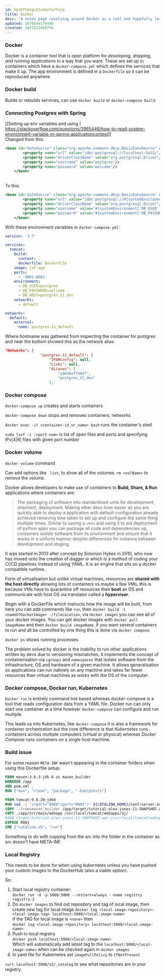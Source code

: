 ```yaml
---
id: hpshftmtgv63cmozfu7fajq
title: Docker
desc: 'A notes page revolving around Docker as a tool and hopefully leading into the progression of information about Kubernetes, Helm, then Argo'
updated: 1676644175446
created: 1671621660756
---
```

### Docker
Docker is a container tool that is open platform for *developing, shipping, and running applications* in a way that you want. 
These are set up in containers which have a `docker-compose.yml` which defines the services that make it up.
The app environment is defined in a `Dockerfile` so it can be reproduced anywhere.

### Docker build
Builds or rebuilds services, can use `docker build` or `docker-compose build`

### Connecting Postgres with Spring
[[Setting up env variables and using | https://stackoverflow.com/questions/3965446/how-to-read-system-environment-variable-in-spring-applicationcontext]]
<br>Changed from this:
```xml
<bean id="dataSource" class="org.apache.commons.dbcp.BasicDataSource" destroy-method="close">
        <property name="url" value="jdbc:postgresql://localhost:5432/"/>
        <property name="driverClassName" value="org.postgresql.Driver"/>
        <property name="username" value="postgres"/>
        <property name="password" value="welcome"/>
    </bean>
```
<br>To this:
```xml
<bean id="dataSource" class="org.apache.commons.dbcp.BasicDataSource" destroy-method="close">
        <property name="url" value="jdbc:postgresql://#{systemEnvironment['DB_HOST'] ?: 'localhost'}:5432/"/>
        <property name="driverClassName" value="org.postgresql.Driver"/>
        <property name="username" value="#{systemEnvironment['DB_USER'] ?: 'postgres'}"/>
        <property name="password" value="#{systemEnvironment['DB_PASSWORD'] ?: 'welcome'}"/>
    </bean>
```
With these environment variables in `docker-compose.yml`:
```yml
version: '3.7'

services:
  tomcat:
    build:
      context: .
      dockerfile: Dockerfile
    image: jsf-app
    ports:
      - '8081:8081'
    environment:
      - DB_USER=postgres
      - DB_PASSWORD=welcome
      - DB_HOST=postgres_11_dev
    networks:
      - default

networks:
  default:
    external:
      name: postgres-11_default

```
Where hostname was gathered from inspecting the container for postgres and near the bottom showed this as the network alias:

```json
"Networks": {
                "postgres-11_default": {
                    "IPAMConfig": null,
                    "Links": null,
                    "Aliases": [
                        "a9d16effd0d7",
                        "postgres_11_dev"
                    ],
```

### Docker compose
`docker-compose up` creates and starts containers

`docker-compose down` stops and removes containers, networks

`docker exec -it <container-id_or_name> bash` runs the container's shell

`sudo lsof -i :<port-num>` is list of open files and ports and specifying IPv[4|6] files with given port number

### Docker volume
`docker volume` command

Can add options like ` list`, to show all of the volumes.
`rm <volName>` to remove the volume.

Docker allows developers to make use of *containers* to **Build, Share, & Run** applications where containers are:
> The packaging of software into standardised units for development, shipment, deployment. Making other devs lives easier as you are quickly able to deploy a application with default configuration already achieved removing time taken to set up and configure the same thing multiple times. Similar to saving a `venv` and using it to aid deployment of python apps you can package all code and dependencies up, containers *isolate* software from its environment and ensure that it works in a uniform manner despite differences for instance between development and staging.

It was started in 2013 after concept by Solomon Hykes in 2010, who now has moved onto the creation of *dagger io* which is a method of coding your CI/CD pipelines instead of using YAML. It is an engine that sits on a docker compatible runtime.

Form of virtualisation but unlike virtual machines, resources are **shared with the host directly** allowing lots of containers vs maybe a few VMs, this is because VMs have to quarantine off resources then **boot** an OS and communicate with host OS via translator called a **hypervisor**.

Begin with a DockerFile which instructs how the image will be built, from here you can add commands like `run`, then `docker build -t <nameOfDockerImage> ./fileLocation`, via `docker images` you can see all of your docker images. 
You can get docker images with `docker pull imageName` and then `docker build imageName`, if you want several containers to run and all be controlled by one thing this is done via `docker compose`.

`docker ps` shows running processes.

The problem solved by docker is the inability to run other applications written by devs due to versioning mismatches, it implements the concept of containerisation via `cgroups` and `namespaces` that isolate software from the infrastructure, OS and hardware of a given machine. 
It allows generalisation so applications can run natively on any machine and takes far fewer resources than virtual machines as works with the OS of the computer.

### Docker compose, Docker run, Kubernetes
`Docker run` is entirely command line based whereas docker-compose is a tool that reads configuration data from a YAML file. Docker run can only start one container at a time however `docker-compose` can configure and run multiple.

This leads us into Kubernetes, like `docker-compose` it is also a framework for container orchestration but the core difference is that *Kubernetes* runs containers across multiple computers (virtual or physical) whereas *Docker Compose* runs containers on a single host machine.

### Build issue
For some reason `META-INF` wasn't appearing in the container folders when using this Dockerfile setup:
```Dockerfile
FROM maven:3.6.3-jdk-8 as maven_builder
WORKDIR /app
ADD pom.xml .
RUN ["mvn", "clean", "package", "-Dskiptests"]

FROM tomcat:9.0.20-jdk8
RUN sed -i 's/port="8080"/port="8081"/' ${CATALINA_HOME}/conf/server.xml
COPY --from=maven_builder /app/target/tutorial-alex-jones-11-SNAPSHOT.war /usr/local/tomcat/webapps/aj.war
COPY ./app/src/main/webapp /usr/local/tomcat/webapps/aj/
#ADD target/tutorial-alex-jones-11-SNAPSHOT.war /usr/local/tomcat/webapps/aj.war
EXPOSE 8081
CMD ["catalina.sh", "run"]
```
Something to do with copying from the src into the folder in the container as src doesn't have META-INF.

### Local Registry
This needs to be done for when using kubernetes unless you have pushed your custom images to the DockerHub (also a viable option).

So:
1. Start local registry container:<br> `docker run -d -p 5000:5000 --restart=always --name registry registry:2`
2. Do `docker images` to find out repository and tag of local image, then create new tag for local image `docker tag <local-image-repository>:<local-image-tag> localhost:5000/<local-image-name>`<br>
If the TAG for local image is `<none>` then<br>
`docker tag <local-image-repository> localhost:5000/<local-image-name>`
3. Push to local registry<br>
`docker push localhost:5000/<local-image-name>`<br>
Which will automatically add latest tag to the `localhost:5000/<local-image-name>` when can be checked again in `docker images`
4. In yaml file for Kubernetes set `imagePullPolicy` to `IfNotPresent`

`curl localhost:5000/v2/_catalog` to see what repositories are in your registry.